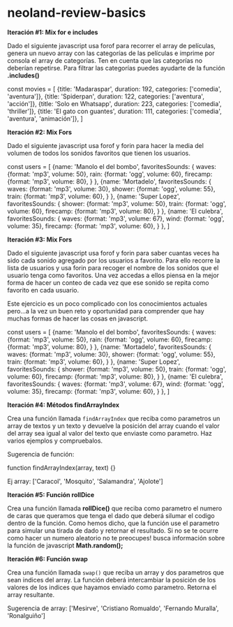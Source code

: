 # neoland-review-basics

**Iteración #1: Mix for e includes**

Dado el siguiente javascript usa forof para recorrer el array de películas, genera un nuevo array con las categorías de las películas e imprime por consola el array de categorías. Ten en cuenta que las categorías no deberían repetirse. Para filtrar las categorías puedes ayudarte de la función **.includes()**

const movies = [
    {title: 'Madaraspar', duration: 192, categories: ['comedia', 'aventura']},
    {title: 'Spiderpan', duration: 122, categories: ['aventura', 'acción']},
    {title: 'Solo en Whatsapp', duration: 223, categories: ['comedia', 'thriller']},
    {title: 'El gato con guantes', duration: 111, categories: ['comedia', 'aventura', 'animación']},
]



**Iteración #2: Mix Fors**

Dado el siguiente javascript usa forof y forin para hacer la media del volumen de todos los sonidos favoritos que tienen los usuarios.

const users = [
    {name: 'Manolo el del bombo',
        favoritesSounds: {
            waves: {format: 'mp3', volume: 50},
            rain: {format: 'ogg', volume: 60},
            firecamp: {format: 'mp3', volume: 80},
        }
    },
    {name: 'Mortadelo',
        favoritesSounds: {
            waves: {format: 'mp3', volume: 30},
            shower: {format: 'ogg', volume: 55},
            train: {format: 'mp3', volume: 60},
        }
    },
    {name: 'Super Lopez',
        favoritesSounds: {
            shower: {format: 'mp3', volume: 50},
            train: {format: 'ogg', volume: 60},
            firecamp: {format: 'mp3', volume: 80},
        }
    },
    {name: 'El culebra',
        favoritesSounds: {
            waves: {format: 'mp3', volume: 67},
            wind: {format: 'ogg', volume: 35},
            firecamp: {format: 'mp3', volume: 60},
        }
    },
]

**Iteración #3: Mix Fors**

Dado el siguiente javascript usa forof y forin para saber cuantas veces ha sido cada sonido agregado por los usuarios a favorito. Para ello recorre la lista de usuarios y usa forin para recoger el nombre de los sonidos que el usuario tenga como favoritos.
Una vez accedas a ellos piensa en la mejor forma de hacer un conteo de cada vez que ese sonido se repita como favorito en cada usuario.

Este ejercicio es un poco complicado con los conocimientos actuales pero...a la vez un buen reto y oportunidad para comprender que hay muchas formas de hacer las cosas en javascript.

const users = [
    {name: 'Manolo el del bombo',
        favoritesSounds: {
            waves: {format: 'mp3', volume: 50},
            rain: {format: 'ogg', volume: 60},
            firecamp: {format: 'mp3', volume: 80},
        }
    },
    {name: 'Mortadelo',
        favoritesSounds: {
            waves: {format: 'mp3', volume: 30},
            shower: {format: 'ogg', volume: 55},
            train: {format: 'mp3', volume: 60},
        }
    },
    {name: 'Super Lopez',
        favoritesSounds: {
            shower: {format: 'mp3', volume: 50},
            train: {format: 'ogg', volume: 60},
            firecamp: {format: 'mp3', volume: 80},
        }
    },
    {name: 'El culebra',
        favoritesSounds: {
            waves: {format: 'mp3', volume: 67},
            wind: {format: 'ogg', volume: 35},
            firecamp: {format: 'mp3', volume: 60},
        }
    },
]

**Iteración #4: Métodos findArrayIndex**

Crea una función llamada `findArrayIndex` que reciba como parametros un array de textos y un texto y devuelve la posición del array cuando el valor del array sea igual al valor del texto que enviaste como parametro. Haz varios ejemplos y compruebalos.

Sugerencia de función:

function findArrayIndex(array, text) {}


Ej array:
['Caracol', 'Mosquito', 'Salamandra', 'Ajolote']

**Iteración #5: Función rollDice**

Crea una función llamada **rollDice()** que reciba como parametro el numero de caras que queramos que tenga el dado que deberá silumar el codigo dentro de la función. Como hemos dicho, que la función use el parametro para simular una tirada de dado y retornar el resultado. Si no se te ocurre como hacer un numero aleatorio no te preocupes! busca información sobre la función de javascript **Math.random();**


**Iteración #6: Función swap**

Crea una función llamada `swap()` que reciba un array y dos parametros que sean indices del array. La función deberá intercambiar la posición de los valores de los indices que hayamos enviado como parametro. Retorna el array resultante.

Sugerencia de array:
['Mesirve', 'Cristiano Romualdo', 'Fernando Muralla', 'Ronalguiño']